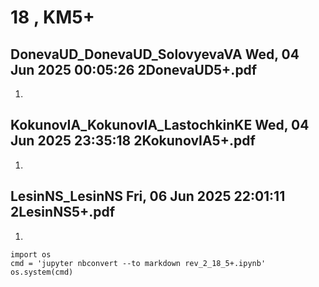 # **18 , KM5+**

## DonevaUD_DonevaUD_SolovyevaVA	Wed, 04 Jun 2025 00:05:26	2DonevaUD5+.pdf

1. 

## KokunovIA_KokunovIA_LastochkinKE	Wed, 04 Jun 2025 23:35:18	2KokunovIA5+.pdf

1. 

## LesinNS_LesinNS	Fri, 06 Jun 2025 22:01:11	2LesinNS5+.pdf

1. 


```
import os 
cmd = 'jupyter nbconvert --to markdown rev_2_18_5+.ipynb'
os.system(cmd)
```
